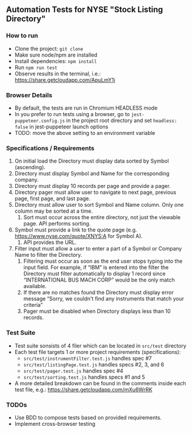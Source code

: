 ## Automation Tests for NYSE "Stock Listing Directory"

### How to run
- Clone the project: ```git clone```
- Make sure node/npm are installed
- Install dependencies: ```npm install```
- Run ```npm run test```
- Observe results in the terminal, i.e.: https://share.getcloudapp.com/ApuLmY1j

### Browser Details
- By default, the tests are run in Chromium HEADLESS mode
- In you prefer to run tests using a browser, go to ```jest-puppeteer.config.js``` in the project root directory and set ```headless: false``` in jest-puppeteer launch options
- TODO: move the above setting to an environment variable

### Specifications / Requirements
1. On initial load the Directory must display data sorted by Symbol (ascending).
1. Directory must display Symbol and Name for the corresponding company.
1. Directory must display 10 records per page and provide a pager.
1. Directory pager must allow user to navigate to next page, previous page, first page, and last page.
1. Directory must allow user to sort Symbol and Name column. Only one column may be sorted at a time.
    1. Sort must occur across the entire directory, not just the viewable page. API performs sorting.
1. Symbol must provide a link to the quote page (e.g. https://www.nyse.com/quote/XNYS:A for Symbol A).
    1. API provides the URL.
1. Filter input must allow a user to enter a part of a Symbol or Company Name to filter the Directory.
    1. Filtering must occur as soon as the end user stops typing into the input field. For example, if “IBM” is entered into the filter the Directory must filter automatically to display 1 record since “INTERNATIONAL BUS MACH CORP” would be the only match available.
    1. If there are no matches found the Directory must display error message “Sorry, we couldn't find any instruments that match your criteria”
    1. Pager must be disabled when Directory displays less than 10 records.


### Test Suite
- Test suite sonsists of 4 filer which can be located in ```src/test``` directory
- Each test file targets 1 or more project requirements (specifications):
  - ```src/test/instrumentFilter.test.js``` handles spec #7
  - ```src/test/listingPage.test.js``` handles specs #2, 3, and 6
  - ```src/test/pager.test.js``` handles spec #4
  - ```src/test/sorting.test.js``` handles specs #1 and 5
- A more detailed breakdown can be found in the comments inside each test file, e.g.: https://share.getcloudapp.com/mXu6WrRK

### TODOs
- Use BDD to compose tests based on provided requirements.
- Implement cross-browser testing
